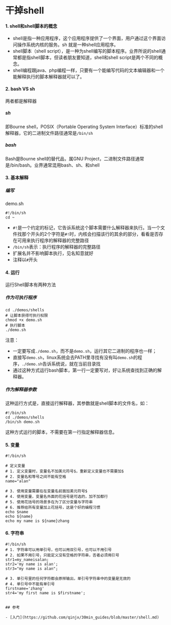 # 干掉shell

#### 1. shell和shell脚本的概念
- shell是指一种应用程序，这个应用程序提供了一个界面，用户通过这个界面访问操作系统内核的服务。sh 就是一种shell应用程序。
- shell脚本（shell script），是一种为shell编写的脚本程序。业界所说的shell通常都是指shell脚本，但读者朋友要知道，shell和shell script是两个不同的概念。
- shell编程跟java、php编程一样，只要有一个能编写代码的文本编辑器和一个能解释执行的脚本解释器就可以了。

#### 2. bash VS sh

两者都是解释器

##### sh
即Bourne shell，POSIX（Portable Operating System Interface）标准的shell解释器，它的二进制文件路径通常是`/bin/sh`

##### bash

Bash是Bourne shell的替代品，属GNU Project，二进制文件路径通常是/bin/bash。业界通常混用bash、sh、和shell

#### 3. 基本解释

##### 编写

demo.sh

```shell
#!/bin/sh
cd ~
```
- `#!`是一个约定的标记，它告诉系统这个脚本需要什么解释器来执行。当一个文件找那个开头的2个字符是`#!`时，内核会扫描该行的其余的部分，看看是否存在可用来执行程序的解释器的完整路径
- `/bin/sh`表示：执行程序的解释器的完整路径
- 扩展名并不影响脚本执行，见名知意就好
- 注释以`#`开头


#### 4. 运行

运行Shell脚本有两种方法

##### 作为可执行程序

```shell
cd ./demos/shells
# 让脚本获得可执行权限
chmod +x demo.sh
# 执行脚本
./demo.sh
```

注意：
- 一定要写成`./demo.sh`，而不是`demo.sh`，运行其它二进制的程序也一样；
- 直接写`demo.sh`，linux系统会去PATH里寻找有没有叫`demo.sh`的程序，`./demo.sh`告诉系统说，就在当前目录找
- 通过这种方式运行bash脚本，第一行一定要写对，好让系统查找到正确的解释器。

##### 作为解释器参数

这种运行方式是，直接运行解释器，其参数就是shell脚本的文件名，如：

```shell
#!/bin/sh
cd ./demos/shells
/bin/sh demo.sh
```

这种方式运行的脚本，不需要在第一行指定解释器信息。

#### 5. 变量

```
#!/bin/sh

# 定义变量
# 1. 定义变量时，变量名不加美元符号$，重新定义变量也不需要加$
# 2. 变量名和等号之间不能有空格
name="alan"

# 3. 使用变量需要在在变量名前面加美元符号$
# 4. 使用变量，变量名外面的花括号是可选的，加不加都行
# 5. 使用花括号的场景多在为了区分变量与字符串
# 6. 推荐给所有变量加上花括号，这是个好的编程习惯
echo $name
echo ${name}
echo my name is ${name}zhang

```

#### 6. 字符串 

```
#!/bin/sh
# 1. 字符串可以用单引号，也可以用双引号，也可以不用引号
# 2. 如果不用引号，只能定义没有空格的字符串，否者必须用引号
str1=my_nameisalan;
str2='my name is alan';
str3="my name is alan";

# 3. 单引号里的任何字符都会原样输出，单引号字符串中的变量是无效的
# 4. 单引号中不能有单引号
firstname='zhang'
str4='my first name is $firstname';
```

```

## 参考

- [入门](https://github.com/qinjx/30min_guides/blob/master/shell.md)